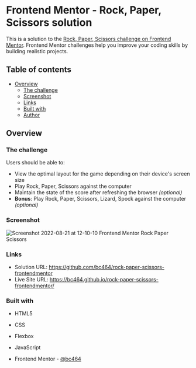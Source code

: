 # Frontend Mentor - Rock, Paper, Scissors solution

This is a solution to the [Rock, Paper, Scissors challenge on Frontend Mentor](https://www.frontendmentor.io/challenges/rock-paper-scissors-game-pTgwgvgH). Frontend Mentor challenges help you improve your coding skills by building realistic projects. 

## Table of contents

- [Overview](#overview)
  - [The challenge](#the-challenge)
  - [Screenshot](#screenshot)
  - [Links](#links)
  - [Built with](#built-with)
  - [Author](#author)




## Overview

### The challenge

Users should be able to:

- View the optimal layout for the game depending on their device's screen size
- Play Rock, Paper, Scissors against the computer
- Maintain the state of the score after refreshing the browser _(optional)_
- **Bonus**: Play Rock, Paper, Scissors, Lizard, Spock against the computer _(optional)_

### Screenshot
![Screenshot 2022-08-21 at 12-10-10 Frontend Mentor Rock Paper Scissors](https://user-images.githubusercontent.com/82536545/185786179-e4ec9bb3-7050-43f4-b16b-dea730af47b1.png)

### Links

- Solution URL: https://github.com/bc464/rock-paper-scissors-frontendmentor
- Live Site URL: https://bc464.github.io/rock-paper-scissors-frontendmentor/



### Built with

- HTML5 
- CSS 
- Flexbox
- JavaScript

- Frontend Mentor - [@bc464](https://www.frontendmentor.io/profile/yourusername)
